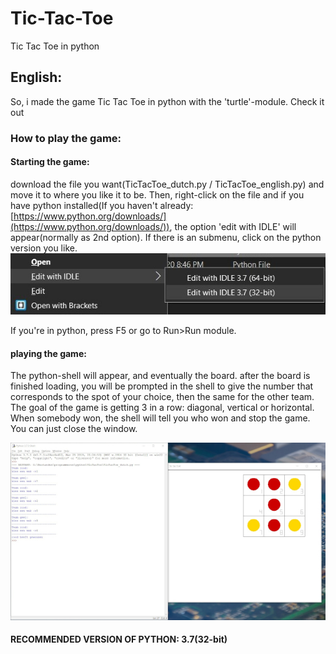 # Tic-Tac-Toe
Tic Tac Toe in python

 ## English:
  So, i made the game Tic Tac Toe in python with the 'turtle'-module.
Check it out

### How to play the game:
#### Starting the game:
download the file you want(TicTacToe_dutch.py / TicTacToe_english.py) and move it to where you like it to be.
Then, right-click on the file and if you have python installed(If you haven't already: [https://www.python.org/downloads/](https://www.python.org/downloads/)), the option 'edit with IDLE' will appear(normally as 2nd option). If there is an submenu, click on the python version you like.
![Image 1](https://raw.githubusercontent.com/JasperDG828/Tic-Tac-Toe/master/ManualPic1.jpg?token=AO3SJQQH37UL3R765DCGBQS7B7TUK)

If you're in python, press F5 or go to Run>Run module.
#### playing the game:
The python-shell will appear, and eventually the board.
after the board is finished loading, you will be prompted in the shell to give the number that corresponds to the spot of your choice, then the same for the other team. The goal of the game is getting 3 in a row: diagonal, vertical or horizontal. When somebody won, the shell will tell you who won and stop the game. You can just close the window.

![Image 2](https://raw.githubusercontent.com/JasperDG828/Tic-Tac-Toe/master/ManualPic2.jpg?token=AO3SJQQWNARLUGBN6KJ5R7K7B7UEK)


#### RECOMMENDED VERSION OF PYTHON: 3.7(32-bit)
